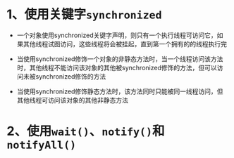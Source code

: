 # 1、使用关键字`synchronized`

- 一个对象使用synchronized关键字声明，则只有一个执行线程可访问它，如果其他线程试图访问，这些线程将会被挂起，直到第一个拥有的的线程执行完

- 当使用synchronized修饰一个对象的非静态方法时，当一个线程访问该方法时，其他线程不能访问该对象的其他被synchronized修饰的方法，但可以访问未被synchronized修饰的方法

- 当使用synchronized修饰静态方法时，该方法同时只能被同一线程访问，但其他线程可访问该对象的其他非静态方法

# 2、使用`wait()`、`notify()`和`notifyAll()`